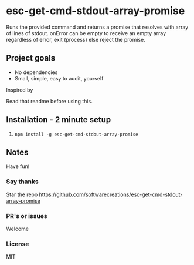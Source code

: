 # esc-get-cmd-stdout-array-promise
Runs the provided command and returns a promise that resolves with array of lines of stdout. onError can be empty to receive an empty array regardless of error, exit (process) else reject the promise.

## Project goals
* No dependencies
* Small, simple, easy to audit, yourself

Inspired by


Read that readme before using this.

## Installation - 2 minute setup

1. `npm install -g esc-get-cmd-stdout-array-promise`


## Notes


Have fun!

### Say thanks
Star the repo
https://github.com/softwarecreations/esc-get-cmd-stdout-array-promise

### PR's or issues
Welcome

### License
MIT

